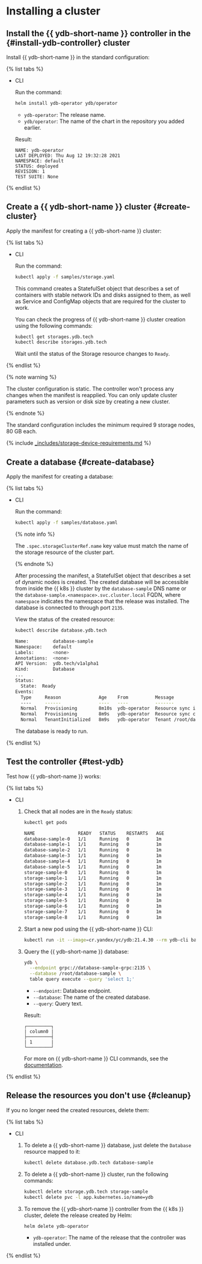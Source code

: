 # Installing a cluster

## Install the {{ ydb-short-name }} controller in the {#install-ydb-controller} cluster

Install {{ ydb-short-name }} in the standard configuration:

{% list tabs %}

- CLI

   Run the command:

   ```bash
   helm install ydb-operator ydb/operator
   ```

   * `ydb-operator`: The release name.
   * `ydb/operator`: The name of the chart in the repository you added earlier.

   Result:

   ```text
   NAME: ydb-operator
   LAST DEPLOYED: Thu Aug 12 19:32:28 2021
   NAMESPACE: default
   STATUS: deployed
   REVISION: 1
   TEST SUITE: None
   ```

{% endlist %}

## Create a {{ ydb-short-name }} cluster {#create-cluster}

Apply the manifest for creating a {{ ydb-short-name }} cluster:

{% list tabs %}

- CLI

   Run the command:

   ```bash
   kubectl apply -f samples/storage.yaml
   ```

   This command creates a StatefulSet object that describes a set of containers with stable network IDs and disks assigned to them, as well as Service and ConfigMap objects that are required for the cluster to work.

   You can check the progress of {{ ydb-short-name }} cluster creation using the following commands:

   ```bash
   kubectl get storages.ydb.tech
   kubectl describe storages.ydb.tech
   ```

   Wait until the status of the Storage resource changes to `Ready`.

{% endlist %}

{% note warning %}

The cluster configuration is static. The controller won't process any changes when the manifest is reapplied. You can only update cluster parameters such as version or disk size by creating a new cluster.

{% endnote %}

The standard configuration includes the minimum required 9 storage nodes, 80 GB each.

{% include [_includes/storage-device-requirements.md](../../../_includes/storage-device-requirements.md) %}

## Create a database {#create-database}

Apply the manifest for creating a database:

{% list tabs %}

- CLI

   Run the command:

   ```bash
   kubectl apply -f samples/database.yaml
   ```


   {% note info %}

   The `.spec.storageClusterRef.name` key value must match the name of the storage resource of the cluster part.

   {% endnote %}

   After processing the manifest, a StatefulSet object that describes a set of dynamic nodes is created. The created database will be accessible from inside the {{ k8s }} cluster by the `database-sample` DNS name or the `database-sample.<namespace>.svc.cluster.local` FQDN, where `namespace` indicates the namespace that the release was installed. The database is connected to through port `2135`.

   View the status of the created resource:

   ```bash
   kubectl describe database.ydb.tech

   Name:         database-sample
   Namespace:    default
   Labels:       <none>
   Annotations:  <none>
   API Version:  ydb.tech/v1alpha1
   Kind:         Database
   ...
   Status:
     State:  Ready
   Events:
     Type     Reason              Age    From          Message
     ----     ------              ----   ----          -------
     Normal   Provisioning        8m10s  ydb-operator  Resource sync is in progress
     Normal   Provisioning        8m9s   ydb-operator  Resource sync complete
     Normal   TenantInitialized   8m9s   ydb-operator  Tenant /root/database-sample created
   ```

   The database is ready to run.

{% endlist %}

## Test the controller {#test-ydb}

Test how {{ ydb-short-name }} works:

{% list tabs %}

- CLI

   1. Check that all nodes are in the `Ready` status:

      ```bash
      kubectl get pods

      NAME                READY   STATUS    RESTARTS   AGE
      database-sample-0   1/1     Running   0          1m
      database-sample-1   1/1     Running   0          1m
      database-sample-2   1/1     Running   0          1m
      database-sample-3   1/1     Running   0          1m
      database-sample-4   1/1     Running   0          1m
      database-sample-5   1/1     Running   0          1m
      storage-sample-0    1/1     Running   0          1m
      storage-sample-1    1/1     Running   0          1m
      storage-sample-2    1/1     Running   0          1m
      storage-sample-3    1/1     Running   0          1m
      storage-sample-4    1/1     Running   0          1m
      storage-sample-5    1/1     Running   0          1m
      storage-sample-6    1/1     Running   0          1m
      storage-sample-7    1/1     Running   0          1m
      storage-sample-8    1/1     Running   0          1m
      ```

   1. Start a new pod using the {{ ydb-short-name }} CLI:

      ```bash
      kubectl run -it --image=cr.yandex/yc/ydb:21.4.30 --rm ydb-cli bash
      ```

   1. Query the {{ ydb-short-name }} database:

      ```bash
      ydb \
        --endpoint grpc://database-sample-grpc:2135 \
        --database /root/database-sample \
        table query execute --query 'select 1;'
      ```

      * `--endpoint`: Database endpoint.
      * `--database`: The name of the created database.
      * `--query`: Query text.

      Result:

      ```text
      ┌─────────┐
      | column0 |
      ├─────────┤
      | 1       |
      └─────────┘
      ```

      For more on {{ ydb-short-name }} CLI commands, see the [documentation](../../../reference/ydb-cli/index.md).

{% endlist %}

## Release the resources you don't use {#cleanup}

If you no longer need the created resources, delete them:

{% list tabs %}

- CLI

   1. To delete a {{ ydb-short-name }} database, just delete the `Database` resource mapped to it:

      ```bash
      kubectl delete database.ydb.tech database-sample
      ```

   1. To delete a {{ ydb-short-name }} cluster, run the following commands:

      ```bash
      kubectl delete storage.ydb.tech storage-sample
      kubectl delete pvc -l app.kubernetes.io/name=ydb
      ```

   1. To remove the {{ ydb-short-name }} controller from the {{ k8s }} cluster, delete the release created by Helm:

      ```bash
      helm delete ydb-operator
      ```

      * `ydb-operator`: The name of the release that the controller was installed under.

{% endlist %}
